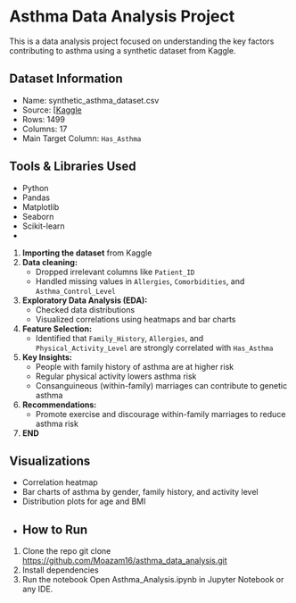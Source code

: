 # Asthma Data Analysis Project

This is a data analysis project focused on understanding the key factors contributing to asthma using a synthetic dataset from Kaggle.

## Dataset Information

- Name: synthetic_asthma_dataset.csv
- Source: [[Kaggle](https://www.kaggle.com/](https://www.kaggle.com/datasets/miadul/asthma-synthetic-medical-dataset))
- Rows: 1499
- Columns: 17
- Main Target Column: `Has_Asthma`

## Tools & Libraries Used

- Python
- Pandas
- Matplotlib
- Seaborn
- Scikit-learn
-

1. **Importing the dataset** from Kaggle
2. **Data cleaning:**
   - Dropped irrelevant columns like `Patient_ID`
   - Handled missing values in `Allergies`, `Comorbidities`, and `Asthma_Control_Level`
3. **Exploratory Data Analysis (EDA):**
   - Checked data distributions
   - Visualized correlations using heatmaps and bar charts
4. **Feature Selection:**
   - Identified that `Family_History`, `Allergies`, and `Physical_Activity_Level` are strongly correlated with `Has_Asthma`
5. **Key Insights:**
   - People with family history of asthma are at higher risk
   - Regular physical activity lowers asthma risk
   - Consanguineous (within-family) marriages can contribute to genetic asthma
6. **Recommendations:**
   - Promote exercise and discourage within-family marriages to reduce asthma risk
7. **END**

## Visualizations

- Correlation heatmap
- Bar charts of asthma by gender, family history, and activity level
- Distribution plots for age and BMI
- ## How to Run

1. Clone the repo git clone https://github.com/Moazam16/asthma_data_analysis.git
2. Install dependencies
3. Run the notebook
   Open Asthma_Analysis.ipynb in Jupyter Notebook or any IDE.
